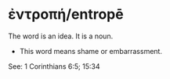 # ἐντροπή/entropē
The word is an idea. It is a noun. 

* This word means shame or embarrassment. 

See: 1 Corinthians 6:5; 15:34
